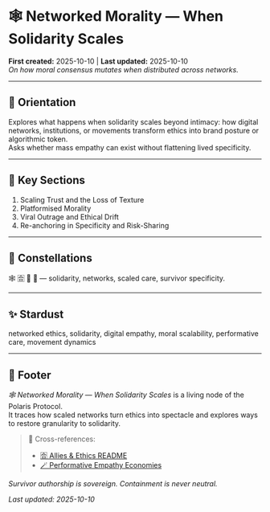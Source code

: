 # 🕸️ Networked Morality — When Solidarity Scales  
**First created:** 2025-10-10 | **Last updated:** 2025-10-10  
*On how moral consensus mutates when distributed across networks.*

---

## 🧭 Orientation  
Explores what happens when solidarity scales beyond intimacy: how digital networks, institutions, or movements transform ethics into brand posture or algorithmic token.  
Asks whether mass empathy can exist without flattening lived specificity.

---

## 📑 Key Sections  
1. Scaling Trust and the Loss of Texture  
2. Platformised Morality  
3. Viral Outrage and Ethical Drift  
4. Re-anchoring in Specificity and Risk-Sharing  

---

## 🌌 Constellations  
🕸️ 🈴 🤝 🧬 — solidarity, networks, scaled care, survivor specificity.

---

## ✨ Stardust  
networked ethics, solidarity, digital empathy, moral scalability, performative care, movement dynamics

---

## 🏮 Footer  
*🕸️ Networked Morality — When Solidarity Scales* is a living node of the Polaris Protocol.  
It traces how scaled networks turn ethics into spectacle and explores ways to restore granularity to solidarity.

> 📡 Cross-references:  
> - [🈴 Allies & Ethics README](./README.md)  
> - [🪄 Performative Empathy Economies](./🪄_performative_empathy_economies.md)  

*Survivor authorship is sovereign. Containment is never neutral.*  

_Last updated: 2025-10-10_

